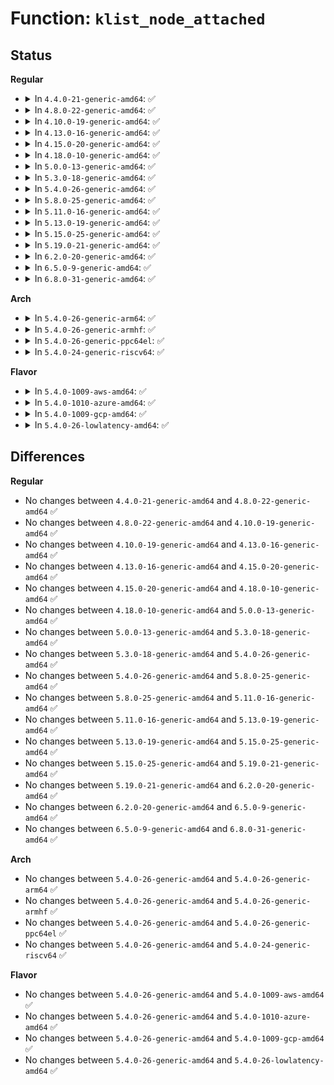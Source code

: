 # Function: <code>klist_node_attached</code>

## Status
<b>Regular</b>
<ul>
<li>
<details>
<summary>In <code>4.4.0-21-generic-amd64</code>: ✅</summary>

```c
int klist_node_attached(struct klist_node * n)
```

```json
{
  "name": "klist_node_attached",
  "collision_type": "Unique Global",
  "inline_type": "No",
  "funcs": [
    {
      "addr": 18446744071587329056,
      "name": "klist_node_attached",
      "external": true,
      "loc": "lib/klist.c:266",
      "file": "lib/klist.c",
      "inline": "seen, unknown",
      "caller_inline": [],
      "caller_func": [
        "drivers/base/bus.c:bus_remove_device",
        "drivers/base/dd.c:driver_bound",
        "drivers/base/dd.c:__device_attach"
      ]
    }
  ],
  "symbols": [
    {
      "addr": 18446744071587329056,
      "name": "klist_node_attached",
      "section": ".text",
      "bind": "STB_GLOBAL",
      "size": 15
    }
  ]
}
```
</details>
</li>
<li>
<details>
<summary>In <code>4.8.0-22-generic-amd64</code>: ✅</summary>

```c
int klist_node_attached(struct klist_node * n)
```

```json
{
  "name": "klist_node_attached",
  "collision_type": "Unique Global",
  "inline_type": "No",
  "funcs": [
    {
      "addr": 18446744071587827424,
      "name": "klist_node_attached",
      "external": true,
      "loc": "lib/klist.c:266",
      "file": "lib/klist.c",
      "inline": "seen, unknown",
      "caller_inline": [],
      "caller_func": [
        "drivers/base/bus.c:bus_remove_device",
        "drivers/base/dd.c:__device_attach",
        "drivers/base/dd.c:driver_bound"
      ]
    }
  ],
  "symbols": [
    {
      "addr": 18446744071587827424,
      "name": "klist_node_attached",
      "section": ".text",
      "bind": "STB_GLOBAL",
      "size": 15
    }
  ]
}
```
</details>
</li>
<li>
<details>
<summary>In <code>4.10.0-19-generic-amd64</code>: ✅</summary>

```c
int klist_node_attached(struct klist_node * n)
```

```json
{
  "name": "klist_node_attached",
  "collision_type": "Unique Global",
  "inline_type": "No",
  "funcs": [
    {
      "addr": 18446744071588042352,
      "name": "klist_node_attached",
      "external": true,
      "loc": "lib/klist.c:266",
      "file": "lib/klist.c",
      "inline": "seen, unknown",
      "caller_inline": [],
      "caller_func": [
        "drivers/base/bus.c:bus_remove_device",
        "drivers/base/dd.c:__device_attach",
        "drivers/base/dd.c:driver_bound"
      ]
    }
  ],
  "symbols": [
    {
      "addr": 18446744071588042352,
      "name": "klist_node_attached",
      "section": ".text",
      "bind": "STB_GLOBAL",
      "size": 15
    }
  ]
}
```
</details>
</li>
<li>
<details>
<summary>In <code>4.13.0-16-generic-amd64</code>: ✅</summary>

```c
int klist_node_attached(struct klist_node * n)
```

```json
{
  "name": "klist_node_attached",
  "collision_type": "Unique Global",
  "inline_type": "No",
  "funcs": [
    {
      "addr": 18446744071588206448,
      "name": "klist_node_attached",
      "external": true,
      "loc": "lib/klist.c:266",
      "file": "lib/klist.c",
      "inline": "seen, unknown",
      "caller_inline": [],
      "caller_func": [
        "drivers/base/bus.c:bus_remove_device",
        "drivers/base/dd.c:__device_attach",
        "drivers/base/dd.c:driver_bound"
      ]
    }
  ],
  "symbols": [
    {
      "addr": 18446744071588206448,
      "name": "klist_node_attached",
      "section": ".text",
      "bind": "STB_GLOBAL",
      "size": 15
    }
  ]
}
```
</details>
</li>
<li>
<details>
<summary>In <code>4.15.0-20-generic-amd64</code>: ✅</summary>

```c
int klist_node_attached(struct klist_node * n)
```

```json
{
  "name": "klist_node_attached",
  "collision_type": "Unique Global",
  "inline_type": "No",
  "funcs": [
    {
      "addr": 18446744071588755696,
      "name": "klist_node_attached",
      "external": true,
      "loc": "lib/klist.c:266",
      "file": "lib/klist.c",
      "inline": "seen, unknown",
      "caller_inline": [],
      "caller_func": [
        "drivers/base/bus.c:bus_remove_device",
        "drivers/base/dd.c:__device_attach",
        "drivers/base/dd.c:driver_bound"
      ]
    }
  ],
  "symbols": [
    {
      "addr": 18446744071588755696,
      "name": "klist_node_attached",
      "section": ".text",
      "bind": "STB_GLOBAL",
      "size": 15
    }
  ]
}
```
</details>
</li>
<li>
<details>
<summary>In <code>4.18.0-10-generic-amd64</code>: ✅</summary>

```c
int klist_node_attached(struct klist_node * n)
```

```json
{
  "name": "klist_node_attached",
  "collision_type": "Unique Global",
  "inline_type": "No",
  "funcs": [
    {
      "addr": 18446744071589133760,
      "name": "klist_node_attached",
      "external": true,
      "loc": "lib/klist.c:266",
      "file": "lib/klist.c",
      "inline": "seen, unknown",
      "caller_inline": [],
      "caller_func": [
        "drivers/base/bus.c:bus_remove_device",
        "drivers/base/dd.c:__device_attach",
        "drivers/base/dd.c:driver_bound"
      ]
    }
  ],
  "symbols": [
    {
      "addr": 18446744071589133760,
      "name": "klist_node_attached",
      "section": ".text",
      "bind": "STB_GLOBAL",
      "size": 10
    }
  ]
}
```
</details>
</li>
<li>
<details>
<summary>In <code>5.0.0-13-generic-amd64</code>: ✅</summary>

```c
int klist_node_attached(struct klist_node * n)
```

```json
{
  "name": "klist_node_attached",
  "collision_type": "Unique Global",
  "inline_type": "No",
  "funcs": [
    {
      "addr": 18446744071589368608,
      "name": "klist_node_attached",
      "external": true,
      "loc": "lib/klist.c:266",
      "file": "lib/klist.c",
      "inline": "seen, unknown",
      "caller_inline": [],
      "caller_func": [
        "drivers/base/bus.c:bus_remove_device",
        "drivers/base/dd.c:__device_attach",
        "drivers/base/dd.c:driver_bound"
      ]
    }
  ],
  "symbols": [
    {
      "addr": 18446744071589368608,
      "name": "klist_node_attached",
      "section": ".text",
      "bind": "STB_GLOBAL",
      "size": 10
    }
  ]
}
```
</details>
</li>
<li>
<details>
<summary>In <code>5.3.0-18-generic-amd64</code>: ✅</summary>

```c
int klist_node_attached(struct klist_node * n)
```

```json
{
  "name": "klist_node_attached",
  "collision_type": "Unique Global",
  "inline_type": "No",
  "funcs": [
    {
      "addr": 18446744071589825728,
      "name": "klist_node_attached",
      "external": true,
      "loc": "lib/klist.c:265",
      "file": "lib/klist.c",
      "inline": "seen, unknown",
      "caller_inline": [],
      "caller_func": [
        "drivers/base/bus.c:bus_remove_device",
        "drivers/base/dd.c:__device_attach",
        "drivers/base/dd.c:driver_bound"
      ]
    }
  ],
  "symbols": [
    {
      "addr": 18446744071589825728,
      "name": "klist_node_attached",
      "section": ".text",
      "bind": "STB_GLOBAL",
      "size": 10
    }
  ]
}
```
</details>
</li>
<li>
<details>
<summary>In <code>5.4.0-26-generic-amd64</code>: ✅</summary>

```c
int klist_node_attached(struct klist_node * n)
```

```json
{
  "name": "klist_node_attached",
  "collision_type": "Unique Global",
  "inline_type": "No",
  "funcs": [
    {
      "addr": 18446744071590051952,
      "name": "klist_node_attached",
      "external": true,
      "loc": "lib/klist.c:265",
      "file": "lib/klist.c",
      "inline": "seen, unknown",
      "caller_inline": [],
      "caller_func": [
        "drivers/base/bus.c:bus_remove_device",
        "drivers/base/dd.c:__device_attach",
        "drivers/base/dd.c:driver_bound"
      ]
    }
  ],
  "symbols": [
    {
      "addr": 18446744071590051952,
      "name": "klist_node_attached",
      "section": ".text",
      "bind": "STB_GLOBAL",
      "size": 10
    }
  ]
}
```
</details>
</li>
<li>
<details>
<summary>In <code>5.8.0-25-generic-amd64</code>: ✅</summary>

```c
int klist_node_attached(struct klist_node * n)
```

```json
{
  "name": "klist_node_attached",
  "collision_type": "Unique Global",
  "inline_type": "No",
  "funcs": [
    {
      "addr": 18446744071585046608,
      "name": "klist_node_attached",
      "external": true,
      "loc": "lib/klist.c:265",
      "file": "lib/klist.c",
      "inline": "seen, unknown",
      "caller_inline": [],
      "caller_func": [
        "drivers/base/bus.c:bus_remove_device",
        "drivers/base/dd.c:__device_attach",
        "drivers/base/dd.c:driver_bound"
      ]
    }
  ],
  "symbols": [
    {
      "addr": 18446744071585046608,
      "name": "klist_node_attached",
      "section": ".text",
      "bind": "STB_GLOBAL",
      "size": 10
    }
  ]
}
```
</details>
</li>
<li>
<details>
<summary>In <code>5.11.0-16-generic-amd64</code>: ✅</summary>

```c
int klist_node_attached(struct klist_node * n)
```

```json
{
  "name": "klist_node_attached",
  "collision_type": "Unique Global",
  "inline_type": "No",
  "funcs": [
    {
      "addr": 18446744071585196432,
      "name": "klist_node_attached",
      "external": true,
      "loc": "lib/klist.c:265",
      "file": "lib/klist.c",
      "inline": "seen, unknown",
      "caller_inline": [],
      "caller_func": [
        "drivers/base/bus.c:bus_remove_device",
        "drivers/base/dd.c:__device_attach",
        "drivers/base/dd.c:driver_bound"
      ]
    }
  ],
  "symbols": [
    {
      "addr": 18446744071585196432,
      "name": "klist_node_attached",
      "section": ".text",
      "bind": "STB_GLOBAL",
      "size": 10
    }
  ]
}
```
</details>
</li>
<li>
<details>
<summary>In <code>5.13.0-19-generic-amd64</code>: ✅</summary>

```c
int klist_node_attached(struct klist_node * n)
```

```json
{
  "name": "klist_node_attached",
  "collision_type": "Unique Global",
  "inline_type": "No",
  "funcs": [
    {
      "addr": 18446744071585079584,
      "name": "klist_node_attached",
      "external": true,
      "loc": "lib/klist.c:265",
      "file": "lib/klist.c",
      "inline": "seen, unknown",
      "caller_inline": [],
      "caller_func": [
        "drivers/base/bus.c:bus_remove_device",
        "drivers/base/dd.c:__device_attach",
        "drivers/base/dd.c:driver_bound"
      ]
    }
  ],
  "symbols": [
    {
      "addr": 18446744071585079584,
      "name": "klist_node_attached",
      "section": ".text",
      "bind": "STB_GLOBAL",
      "size": 10
    }
  ]
}
```
</details>
</li>
<li>
<details>
<summary>In <code>5.15.0-25-generic-amd64</code>: ✅</summary>

```c
int klist_node_attached(struct klist_node * n)
```

```json
{
  "name": "klist_node_attached",
  "collision_type": "Unique Global",
  "inline_type": "No",
  "funcs": [
    {
      "addr": 18446744071585526480,
      "name": "klist_node_attached",
      "external": true,
      "loc": "lib/klist.c:265",
      "file": "lib/klist.c",
      "inline": "seen, unknown",
      "caller_inline": [],
      "caller_func": [
        "drivers/base/bus.c:bus_remove_device",
        "drivers/base/dd.c:__device_attach",
        "drivers/base/dd.c:driver_bound"
      ]
    }
  ],
  "symbols": [
    {
      "addr": 18446744071585526480,
      "name": "klist_node_attached",
      "section": ".text",
      "bind": "STB_GLOBAL",
      "size": 10
    }
  ]
}
```
</details>
</li>
<li>
<details>
<summary>In <code>5.19.0-21-generic-amd64</code>: ✅</summary>

```c
int klist_node_attached(struct klist_node * n)
```

```json
{
  "name": "klist_node_attached",
  "collision_type": "Unique Global",
  "inline_type": "No",
  "funcs": [
    {
      "addr": 18446744071586679744,
      "name": "klist_node_attached",
      "external": true,
      "loc": "lib/klist.c:265",
      "file": "lib/klist.c",
      "inline": "seen, unknown",
      "caller_inline": [],
      "caller_func": [
        "drivers/base/bus.c:bus_remove_device",
        "drivers/base/dd.c:__device_attach",
        "drivers/base/dd.c:driver_bound"
      ]
    }
  ],
  "symbols": [
    {
      "addr": 18446744071586679744,
      "name": "klist_node_attached",
      "section": ".text",
      "bind": "STB_GLOBAL",
      "size": 16
    }
  ]
}
```
</details>
</li>
<li>
<details>
<summary>In <code>6.2.0-20-generic-amd64</code>: ✅</summary>

```c
int klist_node_attached(struct klist_node * n)
```

```json
{
  "name": "klist_node_attached",
  "collision_type": "Unique Global",
  "inline_type": "No",
  "funcs": [
    {
      "addr": 18446744071595760016,
      "name": "klist_node_attached",
      "external": true,
      "loc": "lib/klist.c:265",
      "file": "lib/klist.c",
      "inline": "seen, unknown",
      "caller_inline": [],
      "caller_func": [
        "drivers/base/bus.c:bus_remove_device",
        "drivers/base/dd.c:__device_attach",
        "drivers/base/dd.c:driver_bound"
      ]
    }
  ],
  "symbols": [
    {
      "addr": 18446744071595760016,
      "name": "klist_node_attached",
      "section": ".text",
      "bind": "STB_GLOBAL",
      "size": 16
    }
  ]
}
```
</details>
</li>
<li>
<details>
<summary>In <code>6.5.0-9-generic-amd64</code>: ✅</summary>

```c
int klist_node_attached(struct klist_node * n)
```

```json
{
  "name": "klist_node_attached",
  "collision_type": "Unique Global",
  "inline_type": "No",
  "funcs": [
    {
      "addr": 18446744071596284368,
      "name": "klist_node_attached",
      "external": true,
      "loc": "lib/klist.c:265",
      "file": "lib/klist.c",
      "inline": "seen, unknown",
      "caller_inline": [],
      "caller_func": [
        "drivers/base/bus.c:bus_remove_device",
        "drivers/base/dd.c:__device_attach",
        "drivers/base/dd.c:driver_bound"
      ]
    }
  ],
  "symbols": [
    {
      "addr": 18446744071596284368,
      "name": "klist_node_attached",
      "section": ".text",
      "bind": "STB_GLOBAL",
      "size": 16
    }
  ]
}
```
</details>
</li>
<li>
<details>
<summary>In <code>6.8.0-31-generic-amd64</code>: ✅</summary>

```c
int klist_node_attached(struct klist_node * n)
```

```json
{
  "name": "klist_node_attached",
  "collision_type": "Unique Global",
  "inline_type": "No",
  "funcs": [
    {
      "addr": 18446744071597169232,
      "name": "klist_node_attached",
      "external": true,
      "loc": "lib/klist.c:265",
      "file": "lib/klist.c",
      "inline": "seen, unknown",
      "caller_inline": [],
      "caller_func": [
        "drivers/base/bus.c:bus_remove_device",
        "drivers/base/dd.c:__device_attach",
        "drivers/base/dd.c:driver_bound"
      ]
    }
  ],
  "symbols": [
    {
      "addr": 18446744071597169232,
      "name": "klist_node_attached",
      "section": ".text",
      "bind": "STB_GLOBAL",
      "size": 16
    }
  ]
}
```
</details>
</li>
</ul>
<b>Arch</b>
<ul>
<li>
<details>
<summary>In <code>5.4.0-26-generic-arm64</code>: ✅</summary>

```c
int klist_node_attached(struct klist_node * n)
```

```json
{
  "name": "klist_node_attached",
  "collision_type": "Unique Global",
  "inline_type": "No",
  "funcs": [
    {
      "addr": 18446603336503826952,
      "name": "klist_node_attached",
      "external": true,
      "loc": "lib/klist.c:265",
      "file": "lib/klist.c",
      "inline": "seen, unknown",
      "caller_inline": [],
      "caller_func": [
        "drivers/base/bus.c:bus_remove_device",
        "drivers/base/dd.c:__device_attach",
        "drivers/base/dd.c:driver_bound"
      ]
    }
  ],
  "symbols": [
    {
      "addr": 18446603336503826952,
      "name": "klist_node_attached",
      "section": ".text",
      "bind": "STB_GLOBAL",
      "size": 16
    }
  ]
}
```
</details>
</li>
<li>
<details>
<summary>In <code>5.4.0-26-generic-armhf</code>: ✅</summary>

```c
int klist_node_attached(struct klist_node * n)
```

```json
{
  "name": "klist_node_attached",
  "collision_type": "Unique Global",
  "inline_type": "No",
  "funcs": [
    {
      "addr": 3236447572,
      "name": "klist_node_attached",
      "external": true,
      "loc": "lib/klist.c:265",
      "file": "lib/klist.c",
      "inline": "seen, unknown",
      "caller_inline": [],
      "caller_func": [
        "drivers/base/bus.c:bus_remove_device",
        "drivers/base/dd.c:__device_attach",
        "drivers/base/dd.c:driver_bound"
      ]
    }
  ],
  "symbols": [
    {
      "addr": 3236447572,
      "name": "klist_node_attached",
      "section": ".text",
      "bind": "STB_GLOBAL",
      "size": 28
    }
  ]
}
```
</details>
</li>
<li>
<details>
<summary>In <code>5.4.0-26-generic-ppc64el</code>: ✅</summary>

```c
int klist_node_attached(struct klist_node * n)
```

```json
{
  "name": "klist_node_attached",
  "collision_type": "Unique Global",
  "inline_type": "No",
  "funcs": [
    {
      "addr": 13835058055297673232,
      "name": "klist_node_attached",
      "external": true,
      "loc": "lib/klist.c:265",
      "file": "lib/klist.c",
      "inline": "seen, unknown",
      "caller_inline": [],
      "caller_func": [
        "drivers/base/bus.c:bus_remove_device",
        "drivers/base/bus.c:bus_remove_device",
        "drivers/base/dd.c:__device_attach",
        "drivers/base/dd.c:driver_bound"
      ]
    }
  ],
  "symbols": [
    {
      "addr": 13835058055297673232,
      "name": "klist_node_attached",
      "section": ".text",
      "bind": "STB_GLOBAL",
      "size": 16
    }
  ]
}
```
</details>
</li>
<li>
<details>
<summary>In <code>5.4.0-24-generic-riscv64</code>: ✅</summary>

```c
int klist_node_attached(struct klist_node * n)
```

```json
{
  "name": "klist_node_attached",
  "collision_type": "Unique Global",
  "inline_type": "No",
  "funcs": [
    {
      "addr": 18446743936279720780,
      "name": "klist_node_attached",
      "external": true,
      "loc": "lib/klist.c:265",
      "file": "lib/klist.c",
      "inline": "seen, unknown",
      "caller_inline": [],
      "caller_func": [
        "drivers/base/bus.c:bus_remove_device",
        "drivers/base/dd.c:__device_attach",
        "drivers/base/dd.c:driver_bound"
      ]
    }
  ],
  "symbols": [
    {
      "addr": 18446743936279720780,
      "name": "klist_node_attached",
      "section": ".text",
      "bind": "STB_GLOBAL",
      "size": 18
    }
  ]
}
```
</details>
</li>
</ul>
<b>Flavor</b>
<ul>
<li>
<details>
<summary>In <code>5.4.0-1009-aws-amd64</code>: ✅</summary>

```c
int klist_node_attached(struct klist_node * n)
```

```json
{
  "name": "klist_node_attached",
  "collision_type": "Unique Global",
  "inline_type": "No",
  "funcs": [
    {
      "addr": 18446744071589654208,
      "name": "klist_node_attached",
      "external": true,
      "loc": "lib/klist.c:265",
      "file": "lib/klist.c",
      "inline": "seen, unknown",
      "caller_inline": [],
      "caller_func": [
        "drivers/base/bus.c:bus_remove_device",
        "drivers/base/dd.c:__device_attach",
        "drivers/base/dd.c:driver_bound"
      ]
    }
  ],
  "symbols": [
    {
      "addr": 18446744071589654208,
      "name": "klist_node_attached",
      "section": ".text",
      "bind": "STB_GLOBAL",
      "size": 10
    }
  ]
}
```
</details>
</li>
<li>
<details>
<summary>In <code>5.4.0-1010-azure-amd64</code>: ✅</summary>

```c
int klist_node_attached(struct klist_node * n)
```

```json
{
  "name": "klist_node_attached",
  "collision_type": "Unique Global",
  "inline_type": "No",
  "funcs": [
    {
      "addr": 18446744071589380032,
      "name": "klist_node_attached",
      "external": true,
      "loc": "lib/klist.c:265",
      "file": "lib/klist.c",
      "inline": "seen, unknown",
      "caller_inline": [],
      "caller_func": [
        "drivers/base/bus.c:bus_remove_device",
        "drivers/base/dd.c:__device_attach",
        "drivers/base/dd.c:driver_bound"
      ]
    }
  ],
  "symbols": [
    {
      "addr": 18446744071589380032,
      "name": "klist_node_attached",
      "section": ".text",
      "bind": "STB_GLOBAL",
      "size": 10
    }
  ]
}
```
</details>
</li>
<li>
<details>
<summary>In <code>5.4.0-1009-gcp-amd64</code>: ✅</summary>

```c
int klist_node_attached(struct klist_node * n)
```

```json
{
  "name": "klist_node_attached",
  "collision_type": "Unique Global",
  "inline_type": "No",
  "funcs": [
    {
      "addr": 18446744071590097584,
      "name": "klist_node_attached",
      "external": true,
      "loc": "lib/klist.c:265",
      "file": "lib/klist.c",
      "inline": "seen, unknown",
      "caller_inline": [],
      "caller_func": [
        "drivers/base/bus.c:bus_remove_device",
        "drivers/base/dd.c:__device_attach",
        "drivers/base/dd.c:driver_bound"
      ]
    }
  ],
  "symbols": [
    {
      "addr": 18446744071590097584,
      "name": "klist_node_attached",
      "section": ".text",
      "bind": "STB_GLOBAL",
      "size": 10
    }
  ]
}
```
</details>
</li>
<li>
<details>
<summary>In <code>5.4.0-26-lowlatency-amd64</code>: ✅</summary>

```c
int klist_node_attached(struct klist_node * n)
```

```json
{
  "name": "klist_node_attached",
  "collision_type": "Unique Global",
  "inline_type": "No",
  "funcs": [
    {
      "addr": 18446744071590147856,
      "name": "klist_node_attached",
      "external": true,
      "loc": "lib/klist.c:265",
      "file": "lib/klist.c",
      "inline": "seen, unknown",
      "caller_inline": [],
      "caller_func": [
        "drivers/base/bus.c:bus_remove_device",
        "drivers/base/dd.c:__device_attach",
        "drivers/base/dd.c:driver_bound"
      ]
    }
  ],
  "symbols": [
    {
      "addr": 18446744071590147856,
      "name": "klist_node_attached",
      "section": ".text",
      "bind": "STB_GLOBAL",
      "size": 10
    }
  ]
}
```
</details>
</li>
</ul>

## Differences
<b>Regular</b>
<ul>
<li>
No changes between <code>4.4.0-21-generic-amd64</code> and <code>4.8.0-22-generic-amd64</code> ✅
</li>
<li>
No changes between <code>4.8.0-22-generic-amd64</code> and <code>4.10.0-19-generic-amd64</code> ✅
</li>
<li>
No changes between <code>4.10.0-19-generic-amd64</code> and <code>4.13.0-16-generic-amd64</code> ✅
</li>
<li>
No changes between <code>4.13.0-16-generic-amd64</code> and <code>4.15.0-20-generic-amd64</code> ✅
</li>
<li>
No changes between <code>4.15.0-20-generic-amd64</code> and <code>4.18.0-10-generic-amd64</code> ✅
</li>
<li>
No changes between <code>4.18.0-10-generic-amd64</code> and <code>5.0.0-13-generic-amd64</code> ✅
</li>
<li>
No changes between <code>5.0.0-13-generic-amd64</code> and <code>5.3.0-18-generic-amd64</code> ✅
</li>
<li>
No changes between <code>5.3.0-18-generic-amd64</code> and <code>5.4.0-26-generic-amd64</code> ✅
</li>
<li>
No changes between <code>5.4.0-26-generic-amd64</code> and <code>5.8.0-25-generic-amd64</code> ✅
</li>
<li>
No changes between <code>5.8.0-25-generic-amd64</code> and <code>5.11.0-16-generic-amd64</code> ✅
</li>
<li>
No changes between <code>5.11.0-16-generic-amd64</code> and <code>5.13.0-19-generic-amd64</code> ✅
</li>
<li>
No changes between <code>5.13.0-19-generic-amd64</code> and <code>5.15.0-25-generic-amd64</code> ✅
</li>
<li>
No changes between <code>5.15.0-25-generic-amd64</code> and <code>5.19.0-21-generic-amd64</code> ✅
</li>
<li>
No changes between <code>5.19.0-21-generic-amd64</code> and <code>6.2.0-20-generic-amd64</code> ✅
</li>
<li>
No changes between <code>6.2.0-20-generic-amd64</code> and <code>6.5.0-9-generic-amd64</code> ✅
</li>
<li>
No changes between <code>6.5.0-9-generic-amd64</code> and <code>6.8.0-31-generic-amd64</code> ✅
</li>
</ul>
<b>Arch</b>
<ul>
<li>
No changes between <code>5.4.0-26-generic-amd64</code> and <code>5.4.0-26-generic-arm64</code> ✅
</li>
<li>
No changes between <code>5.4.0-26-generic-amd64</code> and <code>5.4.0-26-generic-armhf</code> ✅
</li>
<li>
No changes between <code>5.4.0-26-generic-amd64</code> and <code>5.4.0-26-generic-ppc64el</code> ✅
</li>
<li>
No changes between <code>5.4.0-26-generic-amd64</code> and <code>5.4.0-24-generic-riscv64</code> ✅
</li>
</ul>
<b>Flavor</b>
<ul>
<li>
No changes between <code>5.4.0-26-generic-amd64</code> and <code>5.4.0-1009-aws-amd64</code> ✅
</li>
<li>
No changes between <code>5.4.0-26-generic-amd64</code> and <code>5.4.0-1010-azure-amd64</code> ✅
</li>
<li>
No changes between <code>5.4.0-26-generic-amd64</code> and <code>5.4.0-1009-gcp-amd64</code> ✅
</li>
<li>
No changes between <code>5.4.0-26-generic-amd64</code> and <code>5.4.0-26-lowlatency-amd64</code> ✅
</li>
</ul>
